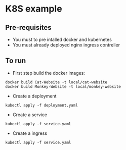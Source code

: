 # K8S example

## Pre-requisites
- You must to pre intalled docker and kubernetes
- You must already deployed nginx ingress contreller
## To run

- First step build the docker images:

```shell
docker build Cat-Website -t local/cat-website
docker build Monkey-Website -t local/monkey-website
```

- Create a deployment

```shell
kubectl apply -f deployment.yaml
```

- Create a service

```shell
kubectl apply -f service.yaml
```

- Create a ingress

```shell
kubectl apply -f service.yaml
```